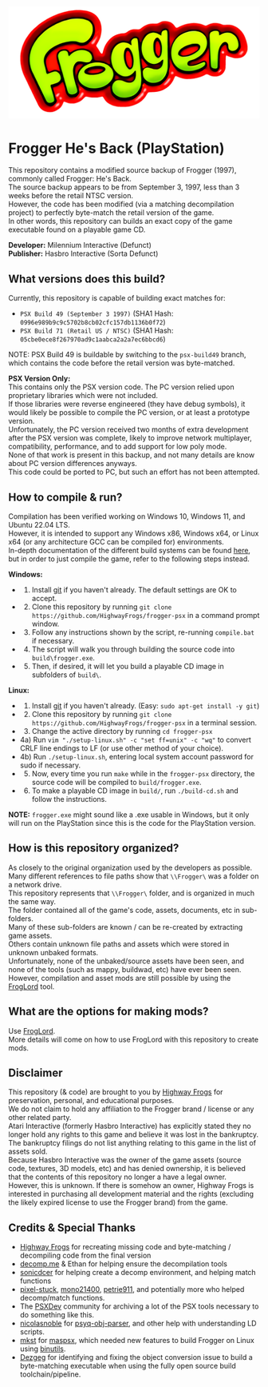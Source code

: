 ![Frogger Logo](/docs/logo.png)
# Frogger He's Back (PlayStation)
This repository contains a modified source backup of Frogger (1997), commonly called Frogger: He's Back.  
The source backup appears to be from September 3, 1997, less than 3 weeks before the retail NTSC version.  
However, the code has been modified (via a matching decompilation project) to perfectly byte-match the retail version of the game.  
In other words, this repository can builds an exact copy of the game executable found on a playable game CD.  

**Developer:** Milennium Interactive (Defunct)  
**Publisher:** Hasbro Interactive (Sorta Defunct)   

## What versions does this build?
Currently, this repository is capable of building exact matches for:  
 - `PSX Build 49 (September 3 1997)` (SHA1 Hash: `0996e989b9c9c5702b8cb02cfc157db1136b0f72`)  
 - `PSX Build 71 (Retail US / NTSC)` (SHA1 Hash: `05cbe0ece8f267970ad9c1aabca2a2a7ec6bbcd6`)  
 
NOTE: PSX Build 49 is buildable by switching to the `psx-build49` branch, which contains the code before the retail version was byte-matched.  

**PSX Version Only:**  
This contains only the PSX version code. The PC version relied upon proprietary libraries which were not included.  
If those libraries were reverse engineered (they have debug symbols), it would likely be possible to compile the PC version, or at least a prototype version.  
Unfortunately, the PC version received two months of extra development after the PSX version was complete, likely to improve network multiplayer, compatibility, performance, and to add support for low poly mode.  
None of that work is present in this backup, and not many details are know about PC version differences anyways.  
This code could be ported to PC, but such an effort has not been attempted.  

## How to compile & run?
Compilation has been verified working on Windows 10, Windows 11, and Ubuntu 22.04 LTS.  
However, it is intended to support any Windows x86, Windows x64, or Linux x64 (or any architecture GCC can be compiled for) environments.  
In-depth documentation of the different build systems can be found [here](/sdk/README.MD), but in order to just compile the game, refer to the following steps instead.  

**Windows:**  
 - 1) Install [git](https://git-scm.com/downloads) if you haven't already. The default settings are OK to accept.  
 - 2) Clone this repository by running `git clone https://github.com/HighwayFrogs/frogger-psx` in a command prompt window.  
 - 3) Follow any instructions shown by the script, re-running `compile.bat` if necessary.  
 - 4) The script will walk you through building the source code into `build\frogger.exe`.  
 - 5) Then, if desired, it will let you build a playable CD image in subfolders of `build\`.  

**Linux:**  
 - 1) Install [git](https://git-scm.com/downloads) if you haven't already. (Easy: `sudo apt-get install -y git`)  
 - 2) Clone this repository by running `git clone https://github.com/HighwayFrogs/frogger-psx` in a terminal session.  
 - 3) Change the active directory by running `cd frogger-psx`  
 - 4a) Run `vim "./setup-linux.sh" -c "set ff=unix" -c "wq"` to convert CRLF line endings to LF (or use other method of your choice).  
 - 4b) Run `./setup-linux.sh`, entering local system account password for sudo if necessary.  
 - 5) Now, every time you run `make` while in the `frogger-psx` directory, the source code will be compiled to `build/frogger.exe`.  
 - 6) To make a playable CD image in `build/`, run `./build-cd.sh` and follow the instructions.  

**NOTE:** `frogger.exe` might sound like a .exe usable in Windows, but it only will run on the PlayStation since this is the code for the PlayStation version.  

## How is this repository organized?  
As closely to the original organization used by the developers as possible.  
Many different references to file paths show that `\\Frogger\` was a folder on a network drive.  
This repository represents that `\\Frogger\` folder, and is organized in much the same way.  
The folder contained all of the game's code, assets, documents, etc in sub-folders.  
Many of these sub-folders are known / can be re-created by extracting game assets.  
Others contain unknown file paths and assets which were stored in unknown unbaked formats.  
Unfortunately, none of the unbaked/source assets have been seen, and none of the tools (such as mappy, buildwad, etc) have ever been seen.  
However, compilation and asset mods are still possible by using the [FrogLord](https://github.com/Kneesnap/FrogLord/) tool.  

## What are the options for making mods?
Use [FrogLord](https://github.com/Kneesnap/FrogLord/).  
More details will come on how to use FrogLord with this repository to create mods.  

## Disclaimer
This repository (& code) are brought to you by [Highway Frogs](https://highwayfrogs.net/) for preservation, personal, and educational purposes.  
We do not claim to hold any affiliation to the Frogger brand / license or any other related party.  
Atari Interactive (formerly Hasbro Interactive) has explicitly stated they no longer hold any rights to this game and believe it was lost in the bankruptcy. The bankruptcy filings do not list anything relating to this game in the list of assets sold.  
Because Hasbro Interactive was the owner of the game assets (source code, textures, 3D models, etc) and has denied ownership, it is believed that the contents of this repository no longer a have a legal owner.  
However, this is unknown. If there is somehow an owner, Highway Frogs is interested in purchasing all development material and the rights (excluding the likely expired license to use the Frogger brand) from the game.  

## Credits & Special Thanks
 - [Highway Frogs](https://highwayfrogs.net/) for recreating missing code and byte-matching / decompiling code from the final version    
 - [decomp.me](https://decomp.me) & Ethan for helping ensure the decompilation tools  
 - [sonicdcer](https://github.com/sonicdcer) for helping create a decomp environment, and helping match functions  
 - [pixel-stuck](https://github.com/pixel-stuck), [mono21400](https://github.com/Mc-muffin), [petrie911](https://github.com/petrie911), and potentially more who helped decomp/match functions.  
 - The [PSXDev](https://psxdev.net/) community for archiving a lot of the PSX tools necessary to do something like this.  
 - [nicolasnoble](https://github.com/nicolasnoble) for [psyq-obj-parser](https://github.com/grumpycoders/pcsx-redux/tree/main/tools/psyq-obj-parser), and other help with understanding LD scripts.  
 - [mkst](https://github.com/mkst) for [maspsx](https://github.com/mkst/maspsx), which needed new features to build Frogger on Linux using [binutils](https://www.gnu.org/software/binutils/).  
 - [Dezgeg](https://github.com/Dezgeg/) for identifying and fixing the object conversion issue to build a byte-matching executable when using the fully open source build toolchain/pipeline.  